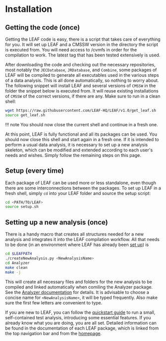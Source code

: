 # Installation

## Getting the code (once)

Getting the LEAF code is easy, there is a script that takes care of everything for you. It will set up LEAF and a CMSSW version in the directory the script is executed from. You will need access to /cvmfs in order for the compilation to work. The latest tag that has been tested extensively is used.

After downloading the code and checking out the necessary repositories, most notably the `JECDatabase`, `JRDatabase`, and `Combine`, some packages of LEAF will be compiled to generate all executables used in the various steps of a data analysis. This is all done automatically, so nothing to worry about. The following snippet will install LEAF and several versions of `CMSSW` in the folder the snippet below is executed from. It will reuse existing installations of `CMSSW` of the correct versions, if there are any. Make sure to run in a clean shell:

```bash
wget https://raw.githubusercontent.com/LEAF-HQ/LEAF/v1.0/get_leaf.sh
source get_leaf.sh   
```

!!! note
    You should now close the current shell and continue in a fresh one.

At this point, LEAF is fully functional and all its packages can be used. You should now close this shell and start again in a fresh one. If it is intended to perform a usual data analysis, it is necessary to set up a new analysis skeleton, which can be modified and extended according to each user's needs and wishes. Simply follow the remaining steps on this page.

## Setup (every time)

Each package of LEAF can be used more or less standalone, even though there are some interconnections between the packages. To set up LEAF in a fresh shell, simply `cd` into your LEAF folder and source the setup script:
```bash
cd <PATH/TO/LEAF>
source setup.sh
```

## Setting up a new analysis (once)
There is a handy macro that creates all structures needed for a new analysis and integrates it into the LEAF compilation workflow. All that needs to be done (in an environment where LEAF has already been [set up](#setup-(every-time))) is

```bash
cd $LEAFPATH
./createNewAnalysis.py <NewAnalysisName>
cd Analyzer
make clean
make -j
```

This will create all necessary files and folders for the new analysis to be compiled and linked automatically when comiling the Analyzer package. See the [Analyzer documentation](packages/analyzer.md) for details. It is advisable to choose a concise name for `<NewAnalysisName>`, it will be typed frequently. Also make sure the first few letters are convenient to type.

If you are new to LEAF, you can follow the [quickstart guide](quickstart.md) to run a small, self-contained test analysis, introducing some essential features. If you already know what you are doing, you are all set. Detailed information can be found in the documentation of each LEAF package, which is linked from the top navigation bar and from the [homepage](README.md).

